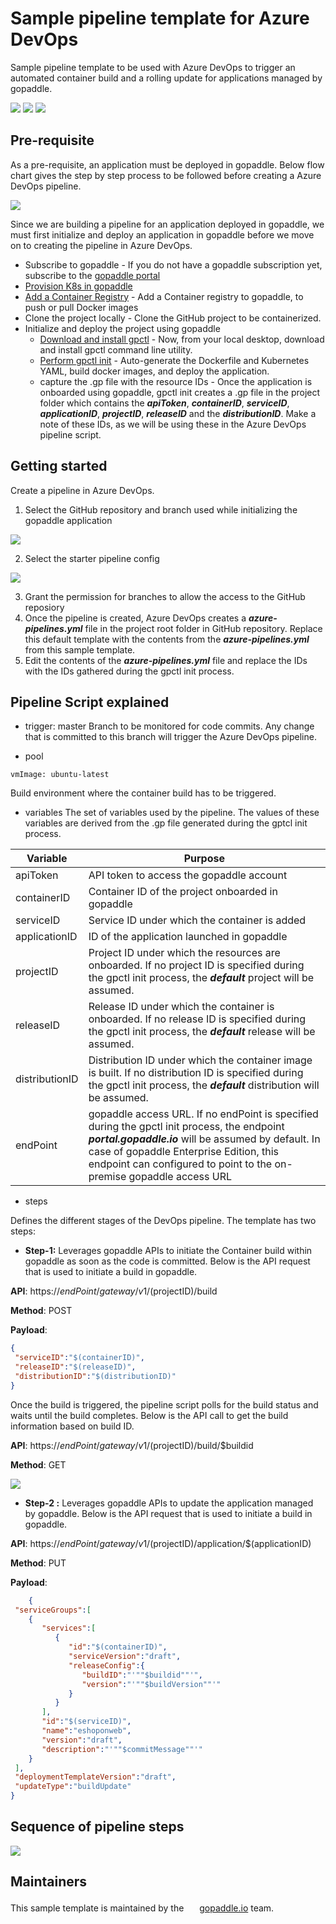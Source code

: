 # Sample pipeline template for Azure DevOps

Sample pipeline template to be used with Azure DevOps to trigger an automated container build and a rolling update for applications managed by gopaddle. 


![](https://img.shields.io/github/downloads/gopaddle-io/azure-devops-pipeline/total) ![](https://img.shields.io/github/issues/gopaddle-io/azure-devops-pipeline) ![](https://img.shields.io/twitter/follow/gopaddleio?style=flat-square)

 ## Pre-requisite

As a pre-requisite, an application must be deployed in gopaddle. Below flow chart gives the step by step process to be followed before creating a Azure DevOps pipeline.

![](https://gopaddle-marketing.s3.ap-southeast-2.amazonaws.com/azure-devops-pipeline-prerequisite.png)

Since we are building a pipeline for an application deployed in gopaddle, we must first initialize and deploy an application in gopaddle before we move on to creating the pipeline in Azure DevOps.

+ Subscribe to gopaddle - If you do not have a gopaddle subscription yet, subscribe to the [gopaddle portal](https://portal.gopaddle.io/signUp)
+ [Provision K8s in gopaddle](https://help.gopaddle.io/en/articles/3942973-registering-a-cloud-account)
+ [Add a Container Registry](https://help.gopaddle.io/en/articles/3942974-adding-a-docker-registry) - Add a Container registry to gopaddle, to push or pull Docker images
+ Clone the project locally - Clone the GitHub project to be containerized. 
+ Initialize and deploy the project using gopaddle
    + [Download and install gpctl](https://help.gopaddle.io/en/articles/5116592-installing-and-configuring-gopaddle-command-line-utility) - Now, from your local desktop, download and install gpctl command line utility.
	+ [Perform gpctl init](https://help.gopaddle.io/en/articles/5056807-initializing-a-microservice-from-scratch) - Auto-generate the Dockerfile and Kubernetes YAML, build docker images, and deploy the application.
	+ capture the .gp file with the resource IDs - Once the application is onboarded using gopaddle, gpctl init creates a .gp file in the project folder which contains the ***apiToken***, ***containerID***, ***serviceID***, ***applicationID***, ***projectID***, ***releaseID*** and the ***distributionID***. Make a note of these IDs, as we will be using these in the Azure DevOps pipeline script.

 

## Getting started

Create a pipeline in Azure DevOps.

  1. Select the GitHub repository and branch used while initializing the gopaddle application
  
  ![](https://gopaddle-marketing.s3.ap-southeast-2.amazonaws.com/azure-github-configure.png)
  
  2. Select the starter pipeline config
  
  ![](https://gopaddle-marketing.s3.ap-southeast-2.amazonaws.com/azure-starter-pipeline.png)
  
  3. Grant the permission for branches to allow the access to the GitHub reposiory
  4. Once the pipeline is created, Azure DevOps creates a ***azure-pipelines.yml*** file in the project root folder in GitHub repository. Replace this default template with the contents from the ***azure-pipelines.yml*** from this sample template.
  5. Edit the contents of the ***azure-pipelines.yml*** file and replace the IDs with the IDs gathered during the gpctl init process.

 ## Pipeline Script explained
 
- trigger: master
Branch to be monitored for code commits. Any change that is committed to this branch will trigger the Azure DevOps pipeline.

- pool
```
vmImage: ubuntu-latest
```
Build environment where the container build has to be triggered.

- variables
The set of variables used by the pipeline. The values of these variables are derived from the .gp file generated during the gptcl init process.

| Variable  | Purpose |
| ------------- | ------------- |
| apiToken  | API token to access the gopaddle account  |
| containerID  | Container ID of the project onboarded in gopaddle  |
| serviceID  | Service ID under which the container is added  |
| applicationID  |  ID of the application launched in gopaddle  |
| projectID  | Project ID under which the resources are onboarded. If no project ID is specified during the gpctl init process, the ***default*** project will be assumed. |
| releaseID  | Release ID under which the container is onboarded. If no release ID is specified during the gpctl init process, the ***default*** release will be assumed.  |
| distributionID  | Distribution ID under which the container image is built. If no distribution ID is specified during the gpctl init process, the ***default*** distribution will be assumed.  |
| endPoint  | gopaddle access URL. If no endPoint is specified during the gpctl init process, the endpoint ***portal.gopaddle.io*** will be assumed by default. In case of gopaddle Enterprise Edition, this endpoint can configured to point to the on-premise gopaddle access URL  |

- steps

Defines the different stages of the DevOps pipeline. The template has two steps:

  + **Step-1:** Leverages gopaddle APIs to initiate the Container build within gopaddle as soon as the code is committed. Below is the API request that is used to initiate a build in gopaddle.

  **API**:  https://$endPoint/gateway/v1/$(projectID)/build
  
  **Method**: POST
  
  **Payload**: 
  
  ```json
{
   "serviceID":"$(containerID)",
   "releaseID":"$(releaseID)",
   "distributionID":"$(distributionID)"
}
```

  Once the build is triggered, the pipeline script polls for the build status and waits until the build completes. Below is the API call to get the build information based on build ID.
  
  **API**: https://$endPoint/gateway/v1/$(projectID)/build/$buildid
  
  **Method**: GET
 
  ![](https://gopaddle-marketing.s3.ap-southeast-2.amazonaws.com/azure-pipelinerun.png)
 
  + **Step-2 :** Leverages gopaddle APIs to update the application managed by gopaddle. Below is the API request that is used to initiate a build in gopaddle.
  
  **API**: https://$endPoint/gateway/v1/$(projectID)/application/$(applicationID)
  
  **Method**: PUT
  
  **Payload**: 
  
  ```json
	  {
   "serviceGroups":[
      {
         "services":[
            {
               "id":"$(containerID)",
               "serviceVersion":"draft",
               "releaseConfig":{
                  "buildID":"'""$buildid""'",
                  "version":"'""$buildVersion""'"
               }
            }
         ],
         "id":"$(serviceID)",
         "name":"eshoponweb",
         "version":"draft",
         "description":"'""$commitMessage""'"
      }
   ],
   "deploymentTemplateVersion":"draft",
   "updateType":"buildUpdate"
}
```

## Sequence of pipeline steps

![](https://gopaddle-marketing.s3.ap-southeast-2.amazonaws.com/azure-devops-pipeline-sequence.png)

## Maintainers
This sample template is maintained by the <img src="https://i0.wp.com/blog.gopaddle.io/wp-content/uploads/2020/08/cropped-gopaddle.png?fit=512%2C512&ssl=1" width="17" height="17"> [gopaddle.io](https://gopaddle.io) team.
